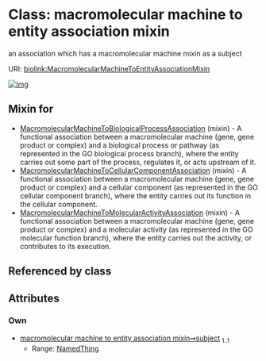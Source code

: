 
# Class: macromolecular machine to entity association mixin


an association which has a macromolecular machine mixin as a subject

URI: [biolink:MacromolecularMachineToEntityAssociationMixin](https://w3id.org/biolink/vocab/MacromolecularMachineToEntityAssociationMixin)


[![img](https://yuml.me/diagram/nofunky;dir:TB/class/[NamedThing],[NamedThing]<subject%201..1-%20[MacromolecularMachineToEntityAssociationMixin],[MacromolecularMachineToMolecularActivityAssociation]uses%20-.->[MacromolecularMachineToEntityAssociationMixin],[MacromolecularMachineToCellularComponentAssociation]uses%20-.->[MacromolecularMachineToEntityAssociationMixin],[MacromolecularMachineToBiologicalProcessAssociation]uses%20-.->[MacromolecularMachineToEntityAssociationMixin],[MacromolecularMachineToMolecularActivityAssociation],[MacromolecularMachineToCellularComponentAssociation],[MacromolecularMachineToBiologicalProcessAssociation])](https://yuml.me/diagram/nofunky;dir:TB/class/[NamedThing],[NamedThing]<subject%201..1-%20[MacromolecularMachineToEntityAssociationMixin],[MacromolecularMachineToMolecularActivityAssociation]uses%20-.->[MacromolecularMachineToEntityAssociationMixin],[MacromolecularMachineToCellularComponentAssociation]uses%20-.->[MacromolecularMachineToEntityAssociationMixin],[MacromolecularMachineToBiologicalProcessAssociation]uses%20-.->[MacromolecularMachineToEntityAssociationMixin],[MacromolecularMachineToMolecularActivityAssociation],[MacromolecularMachineToCellularComponentAssociation],[MacromolecularMachineToBiologicalProcessAssociation])

## Mixin for

 * [MacromolecularMachineToBiologicalProcessAssociation](MacromolecularMachineToBiologicalProcessAssociation.md) (mixin)  - A functional association between a macromolecular machine (gene, gene product or complex) and a biological process or pathway (as represented in the GO biological process branch), where the entity carries out some part of the process, regulates it, or acts upstream of it.
 * [MacromolecularMachineToCellularComponentAssociation](MacromolecularMachineToCellularComponentAssociation.md) (mixin)  - A functional association between a macromolecular machine (gene, gene product or complex) and a cellular component (as represented in the GO cellular component branch), where the entity carries out its function in the cellular component.
 * [MacromolecularMachineToMolecularActivityAssociation](MacromolecularMachineToMolecularActivityAssociation.md) (mixin)  - A functional association between a macromolecular machine (gene, gene product or complex) and a molecular activity (as represented in the GO molecular function branch), where the entity carries out the activity, or contributes to its execution.

## Referenced by class


## Attributes


### Own

 * [macromolecular machine to entity association mixin➞subject](macromolecular_machine_to_entity_association_mixin_subject.md)  <sub>1..1</sub>
     * Range: [NamedThing](NamedThing.md)
